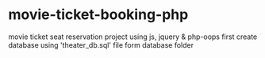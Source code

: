 # movie-ticket-booking-php
movie ticket seat reservation project using js, jquery & php-oops
first create database using 'theater_db.sql' file form database folder
